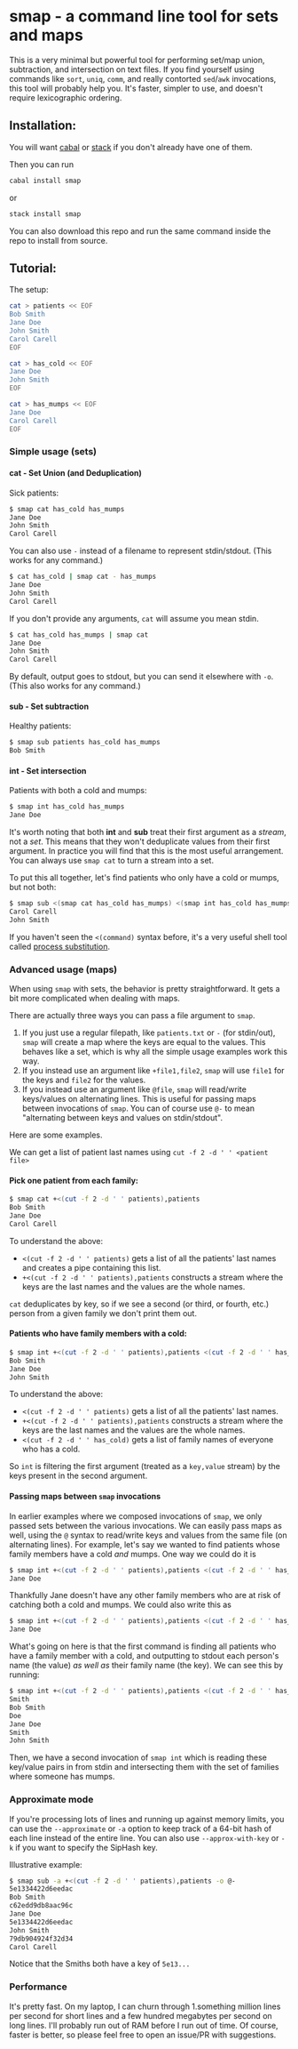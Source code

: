# smap - a command line tool for sets and maps

This is a very minimal but powerful tool for performing set/map union, subtraction, and intersection on text files. If you find yourself using commands like `sort`, `uniq`, `comm`, and really contorted `sed`/`awk` invocations, this tool will probably help you. It's faster, simpler to use, and doesn't require lexicographic ordering.

## Installation:

You will want [cabal](https://www.haskell.org/cabal/) or [stack](https://www.haskellstack.org) if you don't already have one of them. 

Then you can run 

```bash
cabal install smap
```

or

```bash
stack install smap
```

You can also download this repo and run the same command inside the repo to install from source.


## Tutorial:

The setup:

```bash
cat > patients << EOF
Bob Smith
Jane Doe
John Smith
Carol Carell
EOF

cat > has_cold << EOF
Jane Doe
John Smith
EOF

cat > has_mumps << EOF
Jane Doe
Carol Carell
EOF
```

### Simple usage (sets)

#### cat - Set Union (and Deduplication)

Sick patients:

```bash
$ smap cat has_cold has_mumps
Jane Doe
John Smith
Carol Carell
```

You can also use `-` instead of a filename to represent stdin/stdout. (This works for any command.)

```bash
$ cat has_cold | smap cat - has_mumps
Jane Doe
John Smith
Carol Carell
```

If you don't provide any arguments, `cat` will assume you mean stdin.

```bash
$ cat has_cold has_mumps | smap cat
Jane Doe
John Smith
Carol Carell
```

By default, output goes to stdout, but you can send it elsewhere with `-o`. (This also works for any command.)

#### sub - Set subtraction

Healthy patients:

```bash
$ smap sub patients has_cold has_mumps
Bob Smith
```

#### int - Set intersection

Patients with both a cold and mumps:

```bash
$ smap int has_cold has_mumps
Jane Doe
```

It's worth noting that both **int** and **sub** treat their first argument as a *stream*, not a *set*. This means that they won't deduplicate values from their first argument. In practice you will find that this is the most useful arrangement. You can always use `smap cat` to turn a stream into a set.


To put this all together, let's find patients who only have a cold or mumps, but not both:

```bash
$ smap sub <(smap cat has_cold has_mumps) <(smap int has_cold has_mumps)
Carol Carell
John Smith
```


If you haven't seen the `<(command)` syntax before, it's a very useful shell tool called [process substitution](https://www.tldp.org/LDP/abs/html/process-sub.html).

### Advanced usage (maps)

When using `smap` with sets, the behavior is pretty straightforward. It gets a bit more complicated when
dealing with maps.

There are actually three ways you can pass a file argument to `smap`.

1. If you just use a regular filepath, like `patients.txt` or `-` (for stdin/out), `smap` will create a map where the keys are equal to the values. This behaves like a set, which is why all the simple usage examples work this way.
2. If you instead use an argument like `+file1,file2`, `smap` will use `file1` for the keys and `file2` for the values.
3. If you instead use an argument like `@file`, `smap` will read/write keys/values on alternating lines. 
This is useful for passing maps between invocations of `smap`. You can of course use `@-` to mean "alternating between keys and values on stdin/stdout".


Here are some examples.

We can get a list of patient last names using `cut -f 2 -d ' ' <patient file>`

#### Pick one patient from each family:

```bash
$ smap cat +<(cut -f 2 -d ' ' patients),patients
Bob Smith
Jane Doe
Carol Carell
```

To understand the above:

* `<(cut -f 2 -d ' ' patients)` gets a list of all the patients' last names and creates a pipe containing this list. 
* `+<(cut -f 2 -d ' ' patients),patients` constructs a stream where the keys are the last names and the values are the whole names.

`cat` deduplicates by key, so if we see a second (or third, or fourth, etc.) person from a given family we don't print them out.


#### Patients who have family members with a cold:

```bash
$ smap int +<(cut -f 2 -d ' ' patients),patients <(cut -f 2 -d ' ' has_cold)
Bob Smith
Jane Doe
John Smith
```

To understand the above:

* `<(cut -f 2 -d ' ' patients)` gets a list of all the patients' last names.
* `+<(cut -f 2 -d ' ' patients),patients` constructs a stream where the keys are the last names and the values are the whole names.
* `<(cut -f 2 -d ' ' has_cold)` gets a list of family names of everyone who has a cold.

So `int` is filtering the first argument (treated as a `key,value` stream) by the keys present in the second argument.

#### Passing maps between `smap` invocations

In earlier examples where we composed invocations of `smap`, we only passed sets between the various invocations. We can easily pass maps as well, using the `@` syntax to read/write keys and values from the same file (on alternating lines). For example, let's say we wanted to find patients whose family members have a cold *and* mumps. One way we could do it is

```bash
$ smap int +<(cut -f 2 -d ' ' patients),patients <(cut -f 2 -d ' ' has_cold) <(cut -f 2 -d ' ' has_mumps)
Jane Doe
```

Thankfully Jane doesn't have any other family members who are at risk of catching both a cold and mumps. We could also write this as

```bash
$ smap int +<(cut -f 2 -d ' ' patients),patients <(cut -f 2 -d ' ' has_cold) -o @- | smap int @- <(cut -f 2 -d ' ' has_mumps)
Jane Doe
```

What's going on here is that the first command is finding all patients who have a family member with a cold, and outputting to stdout each person's name (the value) *as well as* their family name (the key). We can see this by running:

```bash
$ smap int +<(cut -f 2 -d ' ' patients),patients <(cut -f 2 -d ' ' has_cold) -o @-
Smith
Bob Smith
Doe
Jane Doe
Smith
John Smith
```

Then, we have a second invocation of `smap int` which is reading these key/value pairs in from stdin and intersecting them with the set of families where someone has mumps.

### Approximate mode

If you're processing lots of lines and running up against memory limits, 
you can use the `--approximate` or `-a` option to keep track of a 64-bit hash 
of each line instead of the entire line. You can also use 
`--approx-with-key` or `-k` if you want to specify the SipHash key.

Illustrative example:

```bash
$ smap sub -a +<(cut -f 2 -d ' ' patients),patients -o @-
5e1334422d6eedac
Bob Smith
c62edd9db8aac96c
Jane Doe
5e1334422d6eedac
John Smith
79db904924f32d34
Carol Carell
```

Notice that the Smiths both have a key of `5e13...`

### Performance

It's pretty fast. On my laptop, I can churn through 1.something million lines per second for short lines and a few hundred megabytes per second on long lines. I'll probably run out of RAM before I run out of time. Of course, faster is better, so please feel free to open an issue/PR with suggestions.

